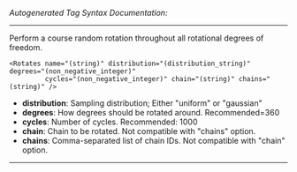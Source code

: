 _Autogenerated Tag Syntax Documentation:_

---
Perform a course random rotation  throughout all rotational degrees of freedom.

```
<Rotates name="(string)" distribution="(distribution_string)" degrees="(non_negative_integer)"
         cycles="(non_negative_integer)" chain="(string)" chains="(string)" />
```

-   **distribution**: Sampling distribution; Either "uniform" or "gaussian"
-   **degrees**: How degrees should be rotated around. Recommended=360
-   **cycles**: Number of cycles. Recommended: 1000
-   **chain**: Chain to be rotated. Not compatible with "chains" option.
-   **chains**: Comma-separated list of chain IDs. Not compatible with "chain" option.

---
